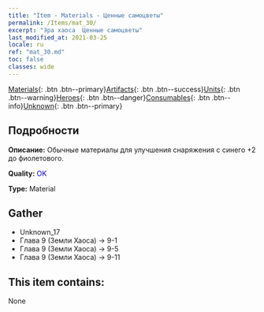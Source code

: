 ```yaml
---
title: "Item - Materials - Ценные самоцветы"
permalink: /Items/mat_30/
excerpt: "Эра хаоса  Ценные самоцветы"
last_modified_at: 2021-03-25
locale: ru
ref: "mat_30.md"
toc: false
classes: wide
---
```

 [Materials](/ru/Items/){: .btn .btn--primary}[Artifacts](/ru/Items/Artifacts/){: .btn .btn--success}[Units](/ru/Items/Units/){: .btn .btn--warning}[Heroes](/ru/Items/Heroes/){: .btn .btn--danger}[Consumables](/ru/Items/Consumables/){: .btn .btn--info}[Unknown](/ru/Items/Unknown/){: .btn .btn--primary}

## Подробности
 **Описание:** Обычные материалы для улучшения снаряжения c синего +2 до фиолетового.

 **Quality:** <span style="color: #0000CD">OK</span>

 **Type:** Material

## Gather

*    Unknown_17 
*    Глава 9 (Земли Хаоса) -> 9-1 
*    Глава 9 (Земли Хаоса) -> 9-5 
*    Глава 9 (Земли Хаоса) -> 9-11 

## This item contains:

  None

